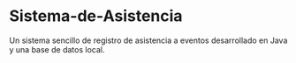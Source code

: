 # Sistema-de-Asistencia
Un sistema sencillo de registro de asistencia a eventos desarrollado en Java y una base de datos local. 
